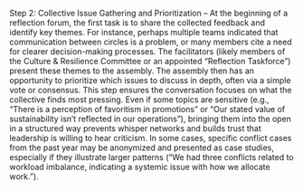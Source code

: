 Step 2: Collective Issue Gathering and Prioritization – At the beginning of a reflection forum, the first task is to share the collected feedback and identify key themes. For instance, perhaps multiple teams indicated that communication between circles is a problem, or many members cite a need for clearer decision-making processes. The facilitators (likely members of the Culture & Resilience Committee or an appointed “Reflection Taskforce”) present these themes to the assembly. The assembly then has an opportunity to prioritize which issues to discuss in depth, often via a simple vote or consensus. This step ensures the conversation focuses on what the collective finds most pressing. Even if some topics are sensitive (e.g., “There is a perception of favoritism in promotions” or “Our stated value of sustainability isn’t reflected in our operations”), bringing them into the open in a structured way prevents whisper networks and builds trust that leadership is willing to hear criticism. In some cases, specific conflict cases from the past year may be anonymized and presented as case studies, especially if they illustrate larger patterns (“We had three conflicts related to workload imbalance, indicating a systemic issue with how we allocate work.”).